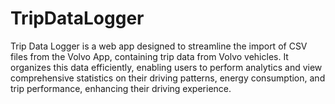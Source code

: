 # TripDataLogger
Trip Data Logger is a web app designed to streamline the import of CSV files from the Volvo App, containing trip data from Volvo vehicles. It organizes this data efficiently, enabling users to perform analytics and view comprehensive statistics on their driving patterns, energy consumption, and trip performance, enhancing their driving experience.
